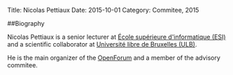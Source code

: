 Title: Nicolas Pettiaux
Date: 2015-10-01
Category: Commitee, 2015

##Biography 

Nicolas Pettiaux is a senior lecturer at [École supérieure d'informatique (ESI)](http://heb.be/esi) 
and a scientific collaborator at [Université libre de Bruxelles (ULB)](http://ulb.be).

He is the main organizer of the  [OpenForum](http://openforum.be) and a member of the advisory commitee.
